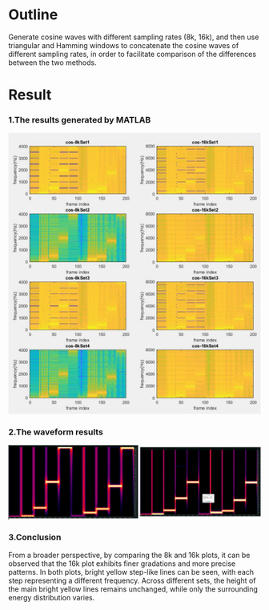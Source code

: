 # Outline
Generate cosine waves with different sampling rates (8k, 16k), and then use triangular and Hamming windows to concatenate the cosine waves of different sampling rates, in order to facilitate comparison of the differences between the two methods.

# Result

### 1.The results generated by MATLAB


![matlab產生出的結果](https://github.com/liuchean/.wav_connect/blob/main/matlab_picture.png)

### 2.The waveform results
![波形圖差異](https://github.com/liuchean/.wav_connect/blob/main/image.png)

### 3.Conclusion

From a broader perspective, by comparing the 8k and 16k plots, it can be observed that the 16k plot exhibits finer gradations and more precise patterns. In both plots, bright yellow step-like lines can be seen, with each step representing a different frequency. Across different sets, the height of the main bright yellow lines remains unchanged, while only the surrounding energy distribution varies.
